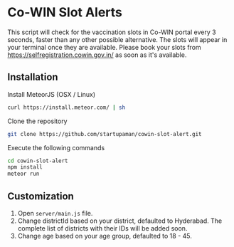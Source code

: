 # Co-WIN Slot Alerts

This script will check for the vaccination slots in Co-WIN portal every 3 seconds, faster than any other possible alternative. The slots will appear in your terminal once they are available. Please book your slots from https://selfregistration.cowin.gov.in/ as soon as it's available.

## Installation

Install MeteorJS (OSX / Linux)
```sh
curl https://install.meteor.com/ | sh
```
Clone the repository
```sh
git clone https://github.com/startupaman/cowin-slot-alert.git
```
Execute the following commands
```sh
cd cowin-slot-alert
npm install
meteor run
```

## Customization
1. Open `server/main.js` file.
2. Change districtId based on your district, defaulted to Hyderabad. The complete list of districts with their IDs will be added soon.
3. Change age based on your age group, defaulted to 18 - 45.